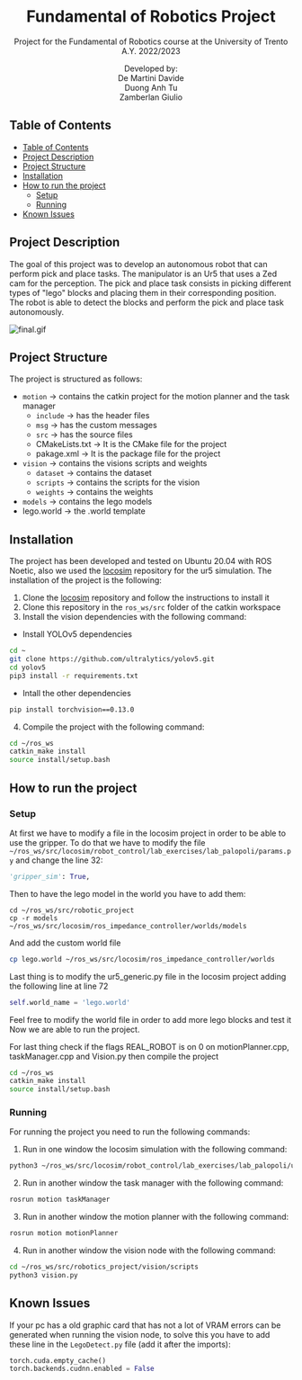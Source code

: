 <p align='center'>
    <h1 align="center">Fundamental of Robotics Project</h1>
    <p align="center">
    Project for the Fundamental of Robotics course at the University of Trento A.Y. 2022/2023
    </p>
    <p align='center'>
    Developed by:<br>
    De Martini Davide <br>
    Duong Anh Tu <br>
    Zamberlan Giulio
    </p>   
</p>

## Table of Contents

- [Table of Contents](#table-of-contents)
- [Project Description](#project-description)
- [Project Structure](#project-structure)
- [Installation](#installation)
- [How to run the project](#how-to-run-the-project)
  - [Setup](#setup)
  - [Running](#running)
- [Known Issues](#known-issues)


## Project Description
The goal of this project was to develop an autonomous robot that can perform pick and place tasks. The manipulator is an Ur5 that uses a Zed cam for the perception. The pick and place task consists in picking different types of "lego" blocks and placing them in their corresponding position. The robot is able to detect the blocks and perform the pick and place task autonomously.

![final.gif](test/final.gif)

## Project Structure
The project is structured as follows:
- `motion` -> contains the catkin project for the motion planner and the task manager
  - `include` -> has the header files
  - `msg` -> has the custom messages
  - `src` -> has the source files
  - CMakeLists.txt -> It is the CMake file for the project
  - pakage.xml -> It is the package file for the project 
- `vision` -> contains the visions scripts and weights
  - `dataset` -> contains the dataset
  - `scripts` -> contains the scripts for the vision
  - `weights` -> contains the weights 
- `models` -> contains the lego models
- lego.world -> the .world template
  
## Installation
The project has been developed and tested on Ubuntu 20.04 with ROS Noetic, also we used the [locosim](https://github.com/mfocchi/locosim) repository for the ur5 simulation. The installation of the project is the following:
1) Clone the [locosim](https://github.com/mfocchi/locosim) repository and follow the instructions to install it
2) Clone this repository in the `ros_ws/src` folder of the catkin workspace
3) Install the vision dependencies with the following command:
- Install YOLOv5 dependencies
   
```BASH
cd ~
git clone https://github.com/ultralytics/yolov5.git
cd yolov5
pip3 install -r requirements.txt
```
- Intall the other dependencies
```BASH
pip install torchvision==0.13.0
```
4) Compile the project with the following command:
```BASH
cd ~/ros_ws
catkin_make install
source install/setup.bash
```


## How to run the project
### Setup
At first we have to modify a file in the locosim project in order to be able to use the gripper. To do that we have to modify the file `~/ros_ws/src/locosim/robot_control/lab_exercises/lab_palopoli/params.py`
and change the line 32:
```PYTHON
'gripper_sim': True, 
```
Then to have the lego model in the world you have to add them:
```
cd ~/ros_ws/src/robotic_project
cp -r models ~/ros_ws/src/locosim/ros_impedance_controller/worlds/models
```
And add the custom world file
```BASH
cp lego.world ~/ros_ws/src/locosim/ros_impedance_controller/worlds
```
Last thing is to modify the ur5_generic.py file in the locosim project adding the following line at line 72
```PYTHON
self.world_name = 'lego.world'
```
Feel free to modify the world file in order to add more lego blocks and test it
Now we are able to run the project.

For last thing check if the flags REAL_ROBOT is on 0 on motionPlanner.cpp, taskManager.cpp and Vision.py then compile the project
```BASH
cd ~/ros_ws
catkin_make install 
source install/setup.bash
```
### Running
For running the project you need to run the following commands:
1) Run in one window the locosim simulation with the following command:
```BASH
python3 ~/ros_ws/src/locosim/robot_control/lab_exercises/lab_palopoli/ur5_generic.py
```
2) Run in another window the task manager with the following command:
```BASH
rosrun motion taskManager
```
3) Run in another window the motion planner with the following command:
```BASH
rosrun motion motionPlanner
```
4) Run in another window the vision node with the following command:
```BASH
cd ~/ros_ws/src/robotics_project/vision/scripts
python3 vision.py
```

## Known Issues
If your pc has a old graphic card that has not a lot of VRAM errors can be generated when running the vision node, to solve this you have to add these line
in the `LegoDetect.py` file (add it after the imports):
```PYTHON
torch.cuda.empty_cache()
torch.backends.cudnn.enabled = False
```
